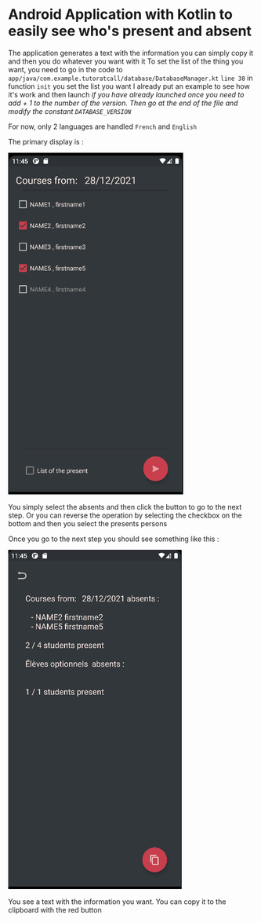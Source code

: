 # Android Application with Kotlin to easily see who's present and absent 

The application generates a text with the information you can simply copy it and then you do whatever you want with it 
To set the list of the thing you want, you need to go in the code to `app/java/com.example.tutoratcall/database/DatabaseManager.kt`
`line 38` in function `init` you set the list you want I already put an example to see how it's work and then launch 
*if you have already launched once you need to add + 1 to the number of the version. 
Then go at the end of the file and modify the constant `DATABASE_VERSION`* 

For now, only 2 languages are handled `French` and `English`

The primary display is : 

![primary.png](.resReadme/primary.png)

You simply select the absents and then click the button to go to the next step.
Or you can reverse the operation by selecting the checkbox on the bottom and then you select the presents persons 

Once you go to the next step you should see something like this :

![result.png](.resReadme/result.png)

You see a text with the information you want. You can copy it to the clipboard with the red button 